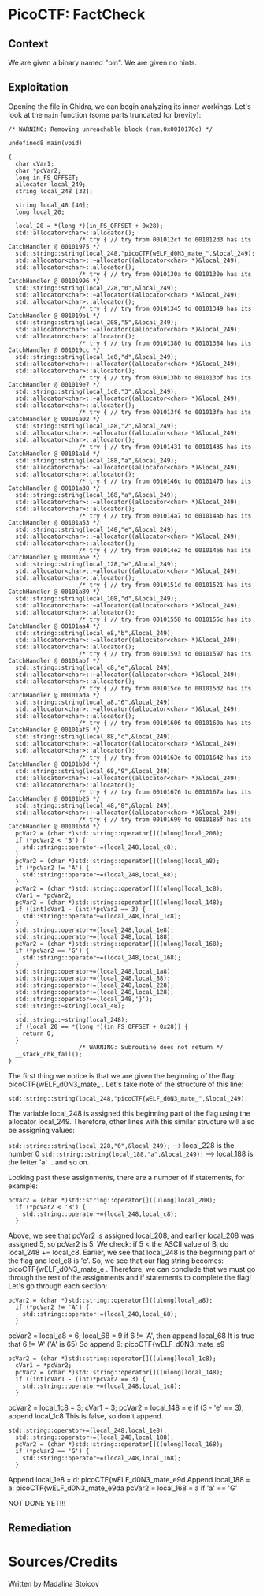 # PicoCTF: FactCheck

## Context

We are given a binary named "bin". We are given no hints.

## Exploitation

Opening the file in Ghidra, we can begin analyzing its inner workings. Let's look at the `main` function (some parts truncated for brevity):

```text
/* WARNING: Removing unreachable block (ram,0x0010170c) */

undefined8 main(void)

{
  char cVar1;
  char *pcVar2;
  long in_FS_OFFSET;
  allocator local_249;
  string local_248 [32];
  ...
  string local_48 [40];
  long local_20;
  
  local_20 = *(long *)(in_FS_OFFSET + 0x28);
  std::allocator<char>::allocator();
                    /* try { // try from 001012cf to 001012d3 has its CatchHandler @ 00101975 */
  std::string::string(local_248,"picoCTF{wELF_d0N3_mate_",&local_249);
  std::allocator<char>::~allocator((allocator<char> *)&local_249);
  std::allocator<char>::allocator();
                    /* try { // try from 0010130a to 0010130e has its CatchHandler @ 00101996 */
  std::string::string(local_228,"0",&local_249);
  std::allocator<char>::~allocator((allocator<char> *)&local_249);
  std::allocator<char>::allocator();
                    /* try { // try from 00101345 to 00101349 has its CatchHandler @ 001019b1 */
  std::string::string(local_208,"5",&local_249);
  std::allocator<char>::~allocator((allocator<char> *)&local_249);
  std::allocator<char>::allocator();
                    /* try { // try from 00101380 to 00101384 has its CatchHandler @ 001019cc */
  std::string::string(local_1e8,"d",&local_249);
  std::allocator<char>::~allocator((allocator<char> *)&local_249);
  std::allocator<char>::allocator();
                    /* try { // try from 001013bb to 001013bf has its CatchHandler @ 001019e7 */
  std::string::string(local_1c8,"3",&local_249);
  std::allocator<char>::~allocator((allocator<char> *)&local_249);
  std::allocator<char>::allocator();
                    /* try { // try from 001013f6 to 001013fa has its CatchHandler @ 00101a02 */
  std::string::string(local_1a8,"2",&local_249);
  std::allocator<char>::~allocator((allocator<char> *)&local_249);
  std::allocator<char>::allocator();
                    /* try { // try from 00101431 to 00101435 has its CatchHandler @ 00101a1d */
  std::string::string(local_188,"a",&local_249);
  std::allocator<char>::~allocator((allocator<char> *)&local_249);
  std::allocator<char>::allocator();
                    /* try { // try from 0010146c to 00101470 has its CatchHandler @ 00101a38 */
  std::string::string(local_168,"a",&local_249);
  std::allocator<char>::~allocator((allocator<char> *)&local_249);
  std::allocator<char>::allocator();
                    /* try { // try from 001014a7 to 001014ab has its CatchHandler @ 00101a53 */
  std::string::string(local_148,"e",&local_249);
  std::allocator<char>::~allocator((allocator<char> *)&local_249);
  std::allocator<char>::allocator();
                    /* try { // try from 001014e2 to 001014e6 has its CatchHandler @ 00101a6e */
  std::string::string(local_128,"e",&local_249);
  std::allocator<char>::~allocator((allocator<char> *)&local_249);
  std::allocator<char>::allocator();
                    /* try { // try from 0010151d to 00101521 has its CatchHandler @ 00101a89 */
  std::string::string(local_108,"d",&local_249);
  std::allocator<char>::~allocator((allocator<char> *)&local_249);
  std::allocator<char>::allocator();
                    /* try { // try from 00101558 to 0010155c has its CatchHandler @ 00101aa4 */
  std::string::string(local_e8,"b",&local_249);
  std::allocator<char>::~allocator((allocator<char> *)&local_249);
  std::allocator<char>::allocator();
                    /* try { // try from 00101593 to 00101597 has its CatchHandler @ 00101abf */
  std::string::string(local_c8,"e",&local_249);
  std::allocator<char>::~allocator((allocator<char> *)&local_249);
  std::allocator<char>::allocator();
                    /* try { // try from 001015ce to 001015d2 has its CatchHandler @ 00101ada */
  std::string::string(local_a8,"6",&local_249);
  std::allocator<char>::~allocator((allocator<char> *)&local_249);
  std::allocator<char>::allocator();
                    /* try { // try from 00101606 to 0010160a has its CatchHandler @ 00101af5 */
  std::string::string(local_88,"c",&local_249);
  std::allocator<char>::~allocator((allocator<char> *)&local_249);
  std::allocator<char>::allocator();
                    /* try { // try from 0010163e to 00101642 has its CatchHandler @ 00101b0d */
  std::string::string(local_68,"9",&local_249);
  std::allocator<char>::~allocator((allocator<char> *)&local_249);
  std::allocator<char>::allocator();
                    /* try { // try from 00101676 to 0010167a has its CatchHandler @ 00101b25 */
  std::string::string(local_48,"8",&local_249);
  std::allocator<char>::~allocator((allocator<char> *)&local_249);
                    /* try { // try from 00101699 to 0010185f has its CatchHandler @ 00101b3d */
  pcVar2 = (char *)std::string::operator[]((ulong)local_208);
  if (*pcVar2 < 'B') {
    std::string::operator+=(local_248,local_c8);
  }
  pcVar2 = (char *)std::string::operator[]((ulong)local_a8);
  if (*pcVar2 != 'A') {
    std::string::operator+=(local_248,local_68);
  }
  pcVar2 = (char *)std::string::operator[]((ulong)local_1c8);
  cVar1 = *pcVar2;
  pcVar2 = (char *)std::string::operator[]((ulong)local_148);
  if ((int)cVar1 - (int)*pcVar2 == 3) {
    std::string::operator+=(local_248,local_1c8);
  }
  std::string::operator+=(local_248,local_1e8);
  std::string::operator+=(local_248,local_188);
  pcVar2 = (char *)std::string::operator[]((ulong)local_168);
  if (*pcVar2 == 'G') {
    std::string::operator+=(local_248,local_168);
  }
  std::string::operator+=(local_248,local_1a8);
  std::string::operator+=(local_248,local_88);
  std::string::operator+=(local_248,local_228);
  std::string::operator+=(local_248,local_128);
  std::string::operator+=(local_248,'}');
  std::string::~string(local_48);
  ...
  std::string::~string(local_248);
  if (local_20 == *(long *)(in_FS_OFFSET + 0x28)) {
    return 0;
  }
                    /* WARNING: Subroutine does not return */
  __stack_chk_fail();
}
```

The first thing we notice is that we are given the beginning of the flag: picoCTF{wELF_d0N3_mate_ . Let's take note of the structure of this line:

`std::string::string(local_248,"picoCTF{wELF_d0N3_mate_",&local_249);`

The variable local_248 is assigned this beginning part of the flag using the allocator local_249. Therefore, other lines with this similar structure will also be assigning values:

`std::string::string(local_228,"0",&local_249);` --> local_228 is the number 0
`std::string::string(local_188,"a",&local_249);` --> local_188 is the letter 'a'
...and so on.

Looking past these assignments, there are a number of if statements, for example:

```
pcVar2 = (char *)std::string::operator[]((ulong)local_208);
  if (*pcVar2 < 'B') {
    std::string::operator+=(local_248,local_c8);
  }
```

Above, we see that pcVar2 is assigned local_208, and earlier local_208 was assigned 5, so pcVar2 is 5. We check: if 5 < the ASCII value of B, do local_248 += local_c8. Earlier, 
we see that local_248 is the beginning part of the flag and locl_c8 is 'e'. So, we see that our flag string becomes: picoCTF{wELF_d0N3_mate_e . Therefore, we can conclude that we must 
go through the rest of the assignments and if statements to complete the flag! Let's go through each section:

```
pcVar2 = (char *)std::string::operator[]((ulong)local_a8);
  if (*pcVar2 != 'A') {
    std::string::operator+=(local_248,local_68);
  }
```

pcVar2 = local_a8 = 6; local_68 = 9
if 6 != 'A', then append local_68
It is true that 6 != 'A' ('A' is 65)
So append 9: picoCTF{wELF_d0N3_mate_e9

```
pcVar2 = (char *)std::string::operator[]((ulong)local_1c8);
  cVar1 = *pcVar2;
  pcVar2 = (char *)std::string::operator[]((ulong)local_148);
  if ((int)cVar1 - (int)*pcVar2 == 3) {
    std::string::operator+=(local_248,local_1c8);
  }
```

pcVar2 = local_1c8 = 3; cVar1 = 3; pcVar2 = local_148 = e
if (3 - 'e' == 3), append local_1c8
This is false, so don't append.

```
std::string::operator+=(local_248,local_1e8);
  std::string::operator+=(local_248,local_188);
  pcVar2 = (char *)std::string::operator[]((ulong)local_168);
  if (*pcVar2 == 'G') {
    std::string::operator+=(local_248,local_168);
  }
```

Append local_1e8 = d: picoCTF{wELF_d0N3_mate_e9d
Append local_188 = a: picoCTF{wELF_d0N3_mate_e9da
pcVar2 = local_168 = a
if 'a' == 'G'

NOT DONE YET!!!



 
## Remediation


# Sources/Credits

Written by Madalina Stoicov
